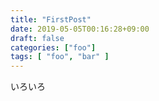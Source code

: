 ```yaml
---
title: "FirstPost"
date: 2019-05-05T00:16:28+09:00
draft: false
categories: ["foo"]
tags: [ "foo", "bar" ]
---
```


いろいろ
